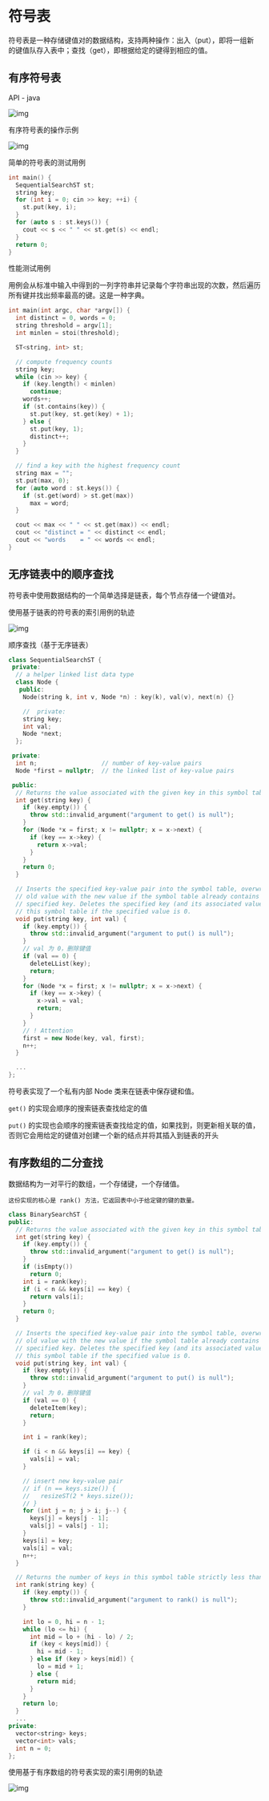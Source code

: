 # 符号表

符号表是一种存储键值对的数据结构，支持两种操作：出入（put），即将一组新的键值队存入表中；查找（get），即根据给定的键得到相应的值。

## 有序符号表

API - java 

![img](https://algs4.cs.princeton.edu/31elementary/images/ordered-symbol-table-api.png)

有序符号表的操作示例

![img](https://algs4.cs.princeton.edu/31elementary/images/ordered-symbol-table-ops.png)

简单的符号表的测试用例

```cpp
int main() {
  SequentialSearchST st;
  string key;
  for (int i = 0; cin >> key; ++i) {
    st.put(key, i);
  }
  for (auto s : st.keys()) {
    cout << s << " " << st.get(s) << endl;
  }
  return 0;
}
```

性能测试用例

用例会从标准中输入中得到的一列字符串并记录每个字符串出现的次数，然后遍历所有键并找出频率最高的键。这是一种字典。

```cpp
int main(int argc, char *argv[]) {
  int distinct = 0, words = 0;
  string threshold = argv[1];
  int minlen = stoi(threshold);

  ST<string, int> st;

  // compute frequency counts
  string key;
  while (cin >> key) {
    if (key.length() < minlen)
      continue;
    words++;
    if (st.contains(key)) {
      st.put(key, st.get(key) + 1);
    } else {
      st.put(key, 1);
      distinct++;
    }
  }

  // find a key with the highest frequency count
  string max = "";
  st.put(max, 0);
  for (auto word : st.keys()) {
    if (st.get(word) > st.get(max))
      max = word;
  }

  cout << max << " " << st.get(max)) << endl;
  cout << "distinct = " << distinct << endl;
  cout << "words    = " << words << endl;
}
```

## 无序链表中的顺序查找

符号表中使用数据结构的一个简单选择是链表，每个节点存储一个键值对。

使用基于链表的符号表的索引用例的轨迹

![img](https://algs4.cs.princeton.edu/31elementary/images/sequential-search.png)

顺序查找（基于无序链表）

```cpp
class SequentialSearchST {
 private:
  // a helper linked list data type
  class Node {
   public:
    Node(string k, int v, Node *n) : key(k), val(v), next(n) {}

    //  private:
    string key;
    int val;
    Node *next;
  };

 private:
  int n;                  // number of key-value pairs
  Node *first = nullptr;  // the linked list of key-value pairs

 public:
  // Returns the value associated with the given key in this symbol table.
  int get(string key) {
    if (key.empty()) {
      throw std::invalid_argument("argument to get() is null");
    }
    for (Node *x = first; x != nullptr; x = x->next) {
      if (key == x->key) {
        return x->val;
      }
    }
    return 0;
  }

  // Inserts the specified key-value pair into the symbol table, overwriting the
  // old value with the new value if the symbol table already contains the
  // specified key. Deletes the specified key (and its associated value) from
  // this symbol table if the specified value is 0.
  void put(string key, int val) {
    if (key.empty()) {
      throw std::invalid_argument("argument to put() is null");
    }
    // val 为 0，删除键值
    if (val == 0) {
      deleteLList(key);
      return;
    }
    for (Node *x = first; x != nullptr; x = x->next) {
      if (key == x->key) {
        x->val = val;
        return;
      }
    }
    // ! Attention
    first = new Node(key, val, first);
    n++;
  }

  ...
};
```

符号表实现了一个私有内部 Node 类来在链表中保存键和值。

`get()` 的实现会顺序的搜索链表查找给定的值

`put()` 的实现也会顺序的搜索链表查找给定的值，如果找到，则更新相关联的值，否则它会用给定的键值对创建一个新的结点并将其插入到链表的开头

## 有序数组的二分查找

数据结构为一对平行的数组，一个存储键，一个存储值。

`这份实现的核心是 rank() 方法，它返回表中小于给定键的键的数量。`

```cpp
class BinarySearchST {
public:
  // Returns the value associated with the given key in this symbol table.
  int get(string key) {
    if (key.empty()) {
      throw std::invalid_argument("argument to get() is null");
    }
    if (isEmpty())
      return 0;
    int i = rank(key);
    if (i < n && keys[i] == key) {
      return vals[i];
    }
    return 0;
  }

  // Inserts the specified key-value pair into the symbol table, overwriting the
  // old value with the new value if the symbol table already contains the
  // specified key. Deletes the specified key (and its associated value) from
  // this symbol table if the specified value is 0.
  void put(string key, int val) {
    if (key.empty()) {
      throw std::invalid_argument("argument to put() is null");
    }
    // val 为 0，删除键值
    if (val == 0) {
      deleteItem(key);
      return;
    }

    int i = rank(key);

    if (i < n && keys[i] == key) {
      vals[i] = val;
    }

    // insert new key-value pair
    // if (n == keys.size()) {
    //   resizeST(2 * keys.size());
    // }
    for (int j = n; j > i; j--) {
      keys[j] = keys[j - 1];
      vals[j] = vals[j - 1];
    }
    keys[i] = key;
    vals[i] = val;
    n++;
  }

  // Returns the number of keys in this symbol table strictly less than key
  int rank(string key) {
    if (key.empty()) {
      throw std::invalid_argument("argument to rank() is null");
    }

    int lo = 0, hi = n - 1;
    while (lo <= hi) {
      int mid = lo + (hi - lo) / 2;
      if (key < keys[mid]) {
        hi = mid - 1;
      } else if (key > keys[mid]) {
        lo = mid + 1;
      } else {
        return mid;
      }
    }
    return lo;
  }
  ...
private:
  vector<string> keys;
  vector<int> vals;
  int n = 0;
};
```

使用基于有序数组的符号表实现的索引用例的轨迹

![img](https://algs4.cs.princeton.edu/31elementary/images/binary-search.png)